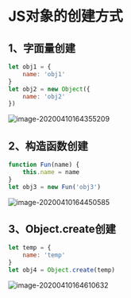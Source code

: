 # JS对象的创建方式

## 1、字面量创建

```javascript
let obj1 = {
    name: 'obj1'
}
let obj2 = new Object({
    name: 'obj2'
})
```

![image-20200410164355209](C:\Users\YGDLL\AppData\Roaming\Typora\typora-user-images\image-20200410164355209.png)



## 2、构造函数创建

```javascript
function Fun(name) {
    this.name = name
}
let obj3 = new Fun('obj3')
```

![image-20200410164450585](C:\Users\YGDLL\AppData\Roaming\Typora\typora-user-images\image-20200410164450585.png)



## 3、Object.create创建

```javascript
let temp = {
    name: 'temp'
}
let obj4 = Object.create(temp)
```

![image-20200410164610632](C:\Users\YGDLL\AppData\Roaming\Typora\typora-user-images\image-20200410164610632.png)

